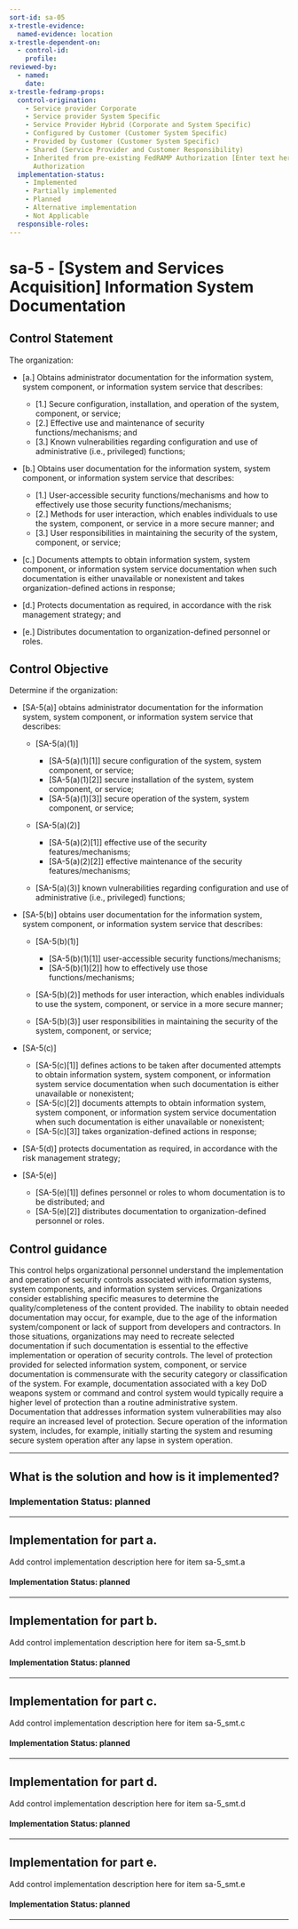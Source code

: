 ```yaml
---
sort-id: sa-05
x-trestle-evidence:
  named-evidence: location
x-trestle-dependent-on:
  - control-id:
    profile:
reviewed-by:
  - named:
    date:
x-trestle-fedramp-props:
  control-origination:
    - Service provider Corporate
    - Service provider System Specific
    - Service Provider Hybrid (Corporate and System Specific)
    - Configured by Customer (Customer System Specific)
    - Provided by Customer (Customer System Specific)
    - Shared (Service Provider and Customer Responsibility)
    - Inherited from pre-existing FedRAMP Authorization [Enter text here], Date of
      Authorization
  implementation-status:
    - Implemented
    - Partially implemented
    - Planned
    - Alternative implementation
    - Not Applicable
  responsible-roles:
---
```


# sa-5 - \[System and Services Acquisition\] Information System Documentation

## Control Statement

The organization:

- \[a.\] Obtains administrator documentation for the information system, system component, or information system service that describes:

  - \[1.\] Secure configuration, installation, and operation of the system, component, or service;
  - \[2.\] Effective use and maintenance of security functions/mechanisms; and
  - \[3.\] Known vulnerabilities regarding configuration and use of administrative (i.e., privileged) functions;

- \[b.\] Obtains user documentation for the information system, system component, or information system service that describes:

  - \[1.\] User-accessible security functions/mechanisms and how to effectively use those security functions/mechanisms;
  - \[2.\] Methods for user interaction, which enables individuals to use the system, component, or service in a more secure manner; and
  - \[3.\] User responsibilities in maintaining the security of the system, component, or service;

- \[c.\] Documents attempts to obtain information system, system component, or information system service documentation when such documentation is either unavailable or nonexistent and takes organization-defined actions in response;

- \[d.\] Protects documentation as required, in accordance with the risk management strategy; and

- \[e.\] Distributes documentation to organization-defined personnel or roles.

## Control Objective

Determine if the organization:

- \[SA-5(a)\] obtains administrator documentation for the information system, system component, or information system service that describes:

  - \[SA-5(a)(1)\]

    - \[SA-5(a)(1)[1]\] secure configuration of the system, system component, or service;
    - \[SA-5(a)(1)[2]\] secure installation of the system, system component, or service;
    - \[SA-5(a)(1)[3]\] secure operation of the system, system component, or service;

  - \[SA-5(a)(2)\]

    - \[SA-5(a)(2)[1]\] effective use of the security features/mechanisms;
    - \[SA-5(a)(2)[2]\] effective maintenance of the security features/mechanisms;

  - \[SA-5(a)(3)\] known vulnerabilities regarding configuration and use of administrative (i.e., privileged) functions;

- \[SA-5(b)\] obtains user documentation for the information system, system component, or information system service that describes:

  - \[SA-5(b)(1)\]

    - \[SA-5(b)(1)[1]\] user-accessible security functions/mechanisms;
    - \[SA-5(b)(1)[2]\] how to effectively use those functions/mechanisms;

  - \[SA-5(b)(2)\] methods for user interaction, which enables individuals to use the system, component, or service in a more secure manner;
  - \[SA-5(b)(3)\] user responsibilities in maintaining the security of the system, component, or service;

- \[SA-5(c)\]

  - \[SA-5(c)[1]\] defines actions to be taken after documented attempts to obtain information system, system component, or information system service documentation when such documentation is either unavailable or nonexistent;
  - \[SA-5(c)[2]\] documents attempts to obtain information system, system component, or information system service documentation when such documentation is either unavailable or nonexistent;
  - \[SA-5(c)[3]\] takes organization-defined actions in response;

- \[SA-5(d)\] protects documentation as required, in accordance with the risk management strategy;

- \[SA-5(e)\]

  - \[SA-5(e)[1]\] defines personnel or roles to whom documentation is to be distributed; and
  - \[SA-5(e)[2]\] distributes documentation to organization-defined personnel or roles.

## Control guidance

This control helps organizational personnel understand the implementation and operation of security controls associated with information systems, system components, and information system services. Organizations consider establishing specific measures to determine the quality/completeness of the content provided. The inability to obtain needed documentation may occur, for example, due to the age of the information system/component or lack of support from developers and contractors. In those situations, organizations may need to recreate selected documentation if such documentation is essential to the effective implementation or operation of security controls. The level of protection provided for selected information system, component, or service documentation is commensurate with the security category or classification of the system. For example, documentation associated with a key DoD weapons system or command and control system would typically require a higher level of protection than a routine administrative system. Documentation that addresses information system vulnerabilities may also require an increased level of protection. Secure operation of the information system, includes, for example, initially starting the system and resuming secure system operation after any lapse in system operation.

______________________________________________________________________

## What is the solution and how is it implemented?

### Implementation Status: planned

______________________________________________________________________

## Implementation for part a.

Add control implementation description here for item sa-5_smt.a

#### Implementation Status: planned

______________________________________________________________________

## Implementation for part b.

Add control implementation description here for item sa-5_smt.b

#### Implementation Status: planned

______________________________________________________________________

## Implementation for part c.

Add control implementation description here for item sa-5_smt.c

#### Implementation Status: planned

______________________________________________________________________

## Implementation for part d.

Add control implementation description here for item sa-5_smt.d

#### Implementation Status: planned

______________________________________________________________________

## Implementation for part e.

Add control implementation description here for item sa-5_smt.e

#### Implementation Status: planned

______________________________________________________________________
